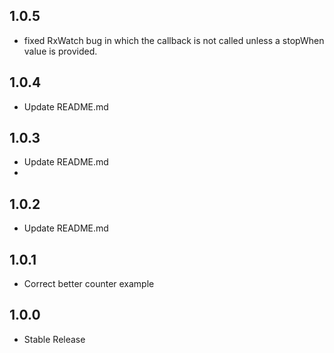 ## 1.0.5
- fixed RxWatch bug in which the callback is not called unless a stopWhen value is provided.

## 1.0.4

- Update README.md

## 1.0.3

- Update README.md
- 
## 1.0.2

- Update README.md

## 1.0.1

- Correct better counter example

## 1.0.0

- Stable Release  
